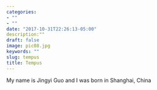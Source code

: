 ```yaml
---
categories:
- ""
- ""
date: "2017-10-31T22:26:13-05:00"
description:""
draft: false
image: pic08.jpg
keywords: ""
slug: tempus
title: Tempus
---
```

My name is Jingyi Guo and I was born in Shanghai, China